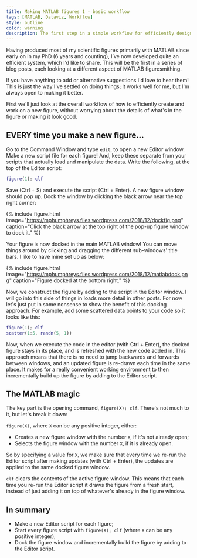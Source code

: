```yaml
---
title: Making MATLAB figures 1 - basic workflow
tags: [MATLAB, Dataviz, Workflow]
style: outline
color: warning
description: The first step in a simple workflow for efficiently designing publication-quality figures in MATLAB.
---
```


Having produced most of my scientific figures primarily with MATLAB since early on in my PhD (6 years and counting), I’ve now developed quite an efficient system, which I’d like to share. This will be the first in a series of blog posts, each looking at a different aspect of MATLAB figuresmithing.

If you have anything to add or alternative suggestions I'd love to hear them! This is just the way I've settled on doing things; it works well for me, but I'm always open to making it better.

First we'll just look at the overall workflow of how to efficiently create and work on a new figure, without worrying about the details of what's in the figure or making it look good.

## EVERY time you make a new figure...

Go to the Command Window and type `edit`, to open a new Editor window. Make a new script file for each figure! And, keep these separate from your scripts that actually load and manipulate the data. Write the following, at the top of the Editor script:

```matlab
figure(1); clf
```

Save (Ctrl + S) and execute the script (Ctrl + Enter). A new figure window should pop up. Dock the window by clicking the black arrow near the top right corner:

{% include figure.html image="https://mphumphreys.files.wordpress.com/2018/12/dockfig.png" caption="Click the black arrow at the top right of the pop-up figure window to dock it." %}

Your figure is now docked in the main MATLAB window! You can move things around by clicking and dragging the different sub-windows' title bars. I like to have mine set up as below:

{% include figure.html image="https://mphumphreys.files.wordpress.com/2018/12/matlabdock.png" caption="Figure docked at the bottom right." %}

Now, we construct the figure by adding to the script in the Editor window. I will go into this side of things in loads more detail in other posts. For now let's just put in some nonsense to show the benefit of this docking approach. For example, add some scattered data points to your code so it looks like this:

```matlab
figure(1); clf
scatter(1:5, randn(5, 1))
```

Now, when we execute the code in the editor (with Ctrl + Enter), the docked figure stays in its place, and is refreshed with the new code added in. This approach means that there is no need to jump backwards and forwards between windows, and an updated figure is re-drawn each time in the same place. It makes for a really convenient working environment to then incrementally build up the figure by adding to the Editor script.

## The MATLAB magic

The key part is the opening command, `figure(X); clf`. There's not much to it, but let's break it down:

`figure(X)`, where `X` can be any positive integer, either:

  * Creates a new figure window with the number `X`, if it's not already open;
  * Selects the figure window with the number `X`, if it is already open.

So by specifying a value for `X`, we make sure that every time we re-run the Editor script after making updates (with Ctrl + Enter), the updates are applied to the same docked figure window.

`clf` clears the contents of the active figure window. This means that each time you re-run the Editor script it draws the figure from a fresh start, instead of just adding it on top of whatever's already in the figure window.

## In summary

  * Make a new Editor script for each figure;
  * Start every figure script with `figure(X); clf` (where `X` can be any positive integer);
  * Dock the figure window and incrementally build the figure by adding to the Editor script.
